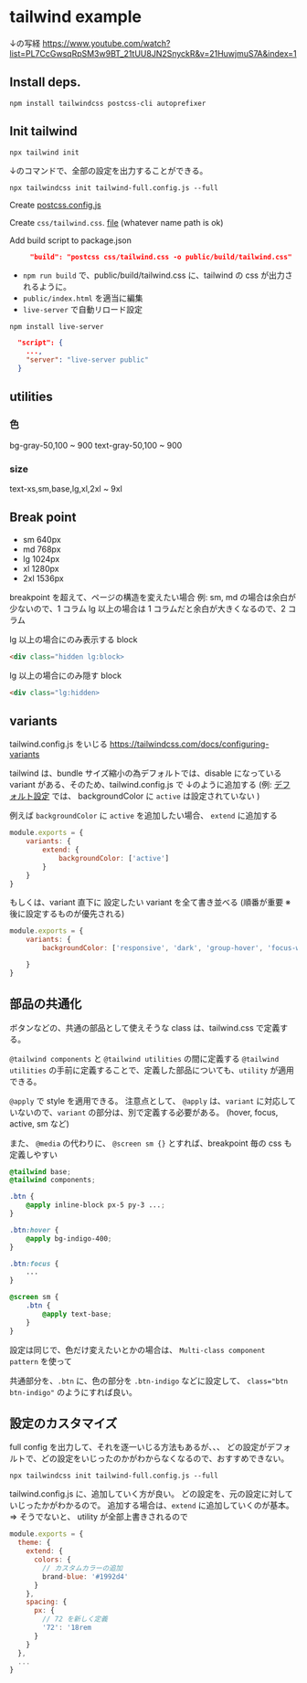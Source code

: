 # tailwind example

↓の写経
https://www.youtube.com/watch?list=PL7CcGwsqRpSM3w9BT_21tUU8JN2SnyckR&v=21HuwjmuS7A&index=1

## Install deps.

```shell
npm install tailwindcss postcss-cli autoprefixer
```

## Init tailwind

```shell
npx tailwind init
```

↓のコマンドで、全部の設定を出力することができる。

```shell
npx tailwindcss init tailwind-full.config.js --full
```

Create [postcss.config.js](./postcss.config.js)

Create `css/tailwind.css`. [file](./css/tailwind.css)
(whatever name path is ok)

Add build script to package.json

```json
     "build": "postcss css/tailwind.css -o public/build/tailwind.css"
```

- `npm run build` で、public/build/tailwind.css に、tailwind の css が出力されるように。
- `public/index.html` を適当に編集
- `live-server` で自動リロード設定

```shell
npm install live-server
```

```json
  "script": {
    ...,
    "server": "live-server public"
  }
```

## utilities
### 色
bg-gray-50,100 ~ 900
text-gray-50,100 ~ 900

### size
text-xs,sm,base,lg,xl,2xl ~ 9xl

## Break point

- sm 640px
- md 768px
- lg 1024px
- xl 1280px
- 2xl 1536px

breakpoint を超えて、ページの構造を変えたい場合
例: sm, md の場合は余白が少ないので、1 コラム
lg 以上の場合は 1 コラムだと余白が大きくなるので、2 コラム

lg 以上の場合にのみ表示する block
```html
<div class="hidden lg:block>
```

lg 以上の場合にのみ隠す block
```html
<div class="lg:hidden>
```

## variants
tailwind.config.js をいじる
https://tailwindcss.com/docs/configuring-variants

tailwind は、bundle サイズ縮小の為デフォルトでは、disable になっている variant がある、そのため、tailwind.config.js で ↓のように追加する
(例: [デフォルト設定](https://tailwindcss.com/docs/configuring-variants#default-variants-reference) では、 backgroundColor に `active` は設定されていない )

例えば `backgroundColor` に `active` を追加したい場合、
`extend` に追加する

```js
module.exports = {
    variants: {
        extend: {
            backgroundColor: ['active']
        }
    }
}
```

もしくは、variant 直下に 設定したい variant を全て書き並べる
(順番が重要 ※ 後に設定するものが優先される)

```js
module.exports = {
    variants: {
        backgroundColor: ['responsive', 'dark', 'group-hover', 'focus-within', 'hover', 'focus', 'active'],

    }
}
```

## 部品の共通化

ボタンなどの、共通の部品として使えそうな class は、tailwind.css で定義する。

`@tailwind components` と `@tailwind utilities` の間に定義する
`@tailwind utilities` の手前に定義することで、定義した部品についても、`utility` が適用できる。

`@apply` で style を適用できる。
注意点として、 `@apply` は、`variant` に対応していないので、`variant` の部分は、別で定義する必要がある。
(hover, focus, active, sm など)

また、 `@media` の代わりに、 `@screen sm {}` とすれば、breakpoint 毎の css も定義しやすい

```css
@tailwind base;
@tailwind components;

.btn {
    @apply inline-block px-5 py-3 ...;
}

.btn:hover {
    @apply bg-indigo-400;
}

.btn:focus {
    ...
}

@screen sm {
    .btn {
        @apply text-base;
    }
}
```

設定は同じで、色だけ変えたいとかの場合は、
`Multi-class component pattern` を使って

共通部分を、`.btn` に、色の部分を `.btn-indigo` などに設定して、
`class="btn btn-indigo"` のようにすれば良い。

## 設定のカスタマイズ

full config を出力して、それを逐一いじる方法もあるが、、、
どの設定がデフォルトで、どの設定をいじったのかがわからなくなるので、おすすめできない。

```shell
npx tailwindcss init tailwind-full.config.js --full
```


tailwind.config.js に、追加していく方が良い。
どの設定を、元の設定に対していじったかがわかるので。
追加する場合は、`extend` に追加していくのが基本。 => そうでないと、 utility が全部上書きされるので

```js
module.exports = {
  theme: {
    extend: {
      colors: {
        // カスタムカラーの追加
        brand-blue: '#1992d4'
      }
    },
    spacing: {
      px: {
        // 72 を新しく定義
        '72': '18rem
      }
    }
  },
  ...
}
```
